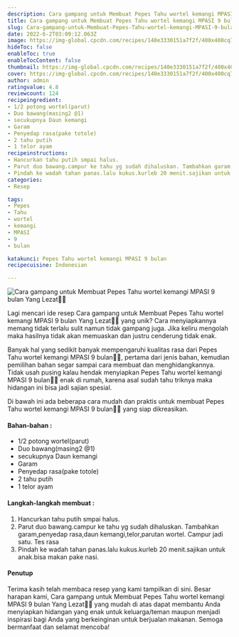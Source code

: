 ```yaml
---
description: Cara gampang untuk Membuat Pepes Tahu wortel kemangi MPASI 9 bulan Yang Lezat"
title: Cara gampang untuk Membuat Pepes Tahu wortel kemangi MPASI 9 bulan Yang Lezat
slug: Cara-gampang-untuk-Membuat-Pepes-Tahu-wortel-kemangi-MPASI-9-bulan-Yang-Lezat
date: 2022-6-2T03:09:12.063Z
image: https://img-global.cpcdn.com/recipes/140e3330151a7f2f/400x400cq70/photo.jpg
hideToc: false
enableToc: true
enableTocContent: false
thumbnail: https://img-global.cpcdn.com/recipes/140e3330151a7f2f/400x400cq70/photo.jpg
cover: https://img-global.cpcdn.com/recipes/140e3330151a7f2f/400x400cq70/photo.jpg
author: admin
ratingvalue: 4.8
reviewcount: 124
recipeingredient:
- 1/2 potong wortel(parut)
- Duo bawang(masing2 @1)
- secukupnya Daun kemangi
- Garam
- Penyedap rasa(pake totole)
- 2 tahu putih
- 1 telor ayam
recipeinstructions:
- Hancurkan tahu putih smpai halus.
- Parut duo bawang.campur ke tahu yg sudah dihaluskan. Tambahkan garam,penyedap rasa,daun kemangi,telor,parutan wortel. Campur jadi satu. Tes rasa
- Pindah ke wadah tahan panas.lalu kukus.kurleb 20 menit.sajikan untuk anak.bisa makan pake nasi.
categories:
- Resep

tags:
- Pepes
- Tahu
- wortel
- kemangi
- MPASI
- 9
- bulan

katakunci: Pepes Tahu wortel kemangi MPASI 9 bulan
recipecuisine: Indonesian

---
```


![Cara gampang untuk Membuat Pepes Tahu wortel kemangi MPASI 9 bulan Yang Lezat👩‍🍳](https://img-global.cpcdn.com/recipes/140e3330151a7f2f/400x400cq70/photo.jpg)

Lagi mencari ide resep Cara gampang untuk Membuat Pepes Tahu wortel kemangi MPASI 9 bulan Yang Lezat👩‍🍳 yang unik? Cara menyiapkannya memang tidak terlalu sulit namun tidak gampang juga. Jika keliru mengolah maka hasilnya tidak akan memuaskan dan justru cenderung tidak enak.

Banyak hal yang sedikit banyak mempengaruhi kualitas rasa dari Pepes Tahu wortel kemangi MPASI 9 bulan👩‍🍳, pertama dari jenis bahan, kemudian pemilihan bahan segar sampai cara membuat dan menghidangkannya. Tidak usah pusing kalau hendak menyiapkan Pepes Tahu wortel kemangi MPASI 9 bulan👩‍🍳 enak di rumah, karena asal sudah tahu triknya maka hidangan ini bisa jadi sajian spesial.

Di bawah ini ada beberapa cara mudah dan praktis untuk membuat Pepes Tahu wortel kemangi MPASI 9 bulan👩‍🍳 yang siap dikreasikan.

<!--inarticleads1-->

#### Bahan-bahan :

- 1/2 potong wortel(parut)
- Duo bawang(masing2 @1)
- secukupnya Daun kemangi
- Garam
- Penyedap rasa(pake totole)
- 2 tahu putih
- 1 telor ayam

<!--inarticleads2-->

#### Langkah-langkah membuat :

1. Hancurkan tahu putih smpai halus.
1. Parut duo bawang.campur ke tahu yg sudah dihaluskan. Tambahkan garam,penyedap rasa,daun kemangi,telor,parutan wortel. Campur jadi satu. Tes rasa
1. Pindah ke wadah tahan panas.lalu kukus.kurleb 20 menit.sajikan untuk anak.bisa makan pake nasi.

#### Penutup

Terima kasih telah membaca resep yang kami tampilkan di sini. Besar harapan kami, Cara gampang untuk Membuat Pepes Tahu wortel kemangi MPASI 9 bulan Yang Lezat👩‍🍳 yang mudah di atas dapat membantu Anda menyiapkan hidangan yang enak untuk keluarga/teman maupun menjadi inspirasi bagi Anda yang berkeinginan untuk berjualan makanan. Semoga bermanfaat dan selamat mencoba!